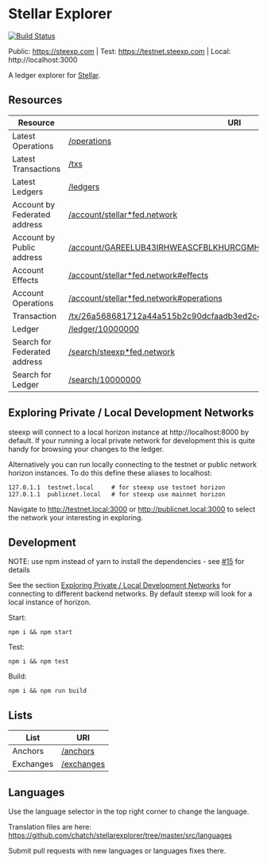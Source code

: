 # Stellar Explorer
[![Build Status](https://travis-ci.org/chatch/stellarexplorer.svg?branch=master)](https://travis-ci.org/chatch/stellarexplorer)

Public: https://steexp.com |
Test: https://testnet.steexp.com |
Local: http://localhost:3000

A ledger explorer for [Stellar](https://stellar.org).

## Resources
Resource|URI
---|---
Latest Operations|[/operations](https://steexp.com/operations)
Latest Transactions|[/txs](https://steexp.com/txs)
Latest Ledgers|[/ledgers](https://steexp.com/ledgers)
Account by Federated address|[/account/stellar*fed.network](https://steexp.com/account/stellar*fed.network)
Account by Public address|[/account/GAREELUB43IRHWEASCFBLKHURCGMHE5IF6XSE7EXDLACYHGRHM43RFOX](https://steexp.com/account/GAREELUB43IRHWEASCFBLKHURCGMHE5IF6XSE7EXDLACYHGRHM43RFOX)
Account Effects|[/account/stellar*fed.network#effects](https://steexp.com/account/stellar*fed.network#effects)
Account Operations|[/account/stellar*fed.network#operations](https://steexp.com/account/stellar*fed.network#operations)
Transaction|[/tx/26a568681712a44a515b2c90dcfaadb3ed2c40dc60254638407937bee4767071](https://steexp.com/tx/26a568681712a44a515b2c90dcfaadb3ed2c40dc60254638407937bee4767071)
Ledger|[/ledger/10000000](https://steexp.com/ledger/10000000)
Search for Federated address|[/search/steexp*fed.network](https://steexp.com/search/steexp*fed.network)
Search for Ledger|[/search/10000000](https://steexp.com/search/10000000)

## Exploring Private / Local Development Networks<a name="private-networks"></a>

steexp will connect to a local horizon instance at http://localhost:8000 by default. If your running a local private network for development this is quite handy for browsing your changes to the ledger.

Alternatively you can run locally connecting to the testnet or public network horizon instances. To do this define these aliases to localhost:
```
127.0.1.1  testnet.local     # for steexp use testnet horizon
127.0.1.1  publicnet.local   # for steexp use mainnet horizon
```

Navigate to http://testnet.local:3000 or http://publicnet.local:3000 to select the network your interesting in exploring.

## Development

NOTE: use npm instead of yarn to install the dependencies - see [#15](https://github.com/chatch/stellarexplorer/issues/15) for details

See the section [Exploring Private / Local Development Networks](#private-networks) for connecting to different backend networks. By default steexp will look for a local instance of horizon.

Start:
```
npm i && npm start
```
Test:
```
npm i && npm test
```

Build:
```
npm i && npm run build
```

## Lists
List|URI
---|---
Anchors|[/anchors](https://steexp.com/anchors)
Exchanges|[/exchanges](https://steexp.com/exchanges)

## Languages
Use the language selector in the top right corner to change the language.

Translation files are here:
https://github.com/chatch/stellarexplorer/tree/master/src/languages

Submit pull requests with new languages or languages fixes there.

